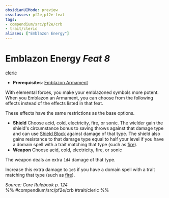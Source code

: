 ```yaml
---
obsidianUIMode: preview
cssclasses: pf2e,pf2e-feat
tags:
- compendium/src/pf2e/crb
- trait/cleric
aliases: ["Emblazon Energy"]
---
```

# Emblazon Energy  *Feat 8*  
[cleric](rules/traits/cleric.md "Cleric Class Trait")  

- **Prerequisites**: [Emblazon Armament](compendium/feats/emblazon-armament.md)

With elemental forces, you make your emblazoned symbols more potent. When you Emblazon an Armament, you can choose from the following effects instead of the effects listed in that feat.

These effects have the same restrictions as the base options.

- **Shield** Choose acid, cold, electricity, fire, or sonic. The wielder gain the shield's circumstance bonus to saving throws against that damage type and can use [Shield Block](compendium/feats/shield-block.md) against damage of that type. The shield also gains resistance to that damage type equal to half your level if you have a domain spell with a trait matching that type (such as [fire](rules/traits/fire.md "Fire Energy & Element Trait")).
- **Weapon** Choose acid, cold, electricity, fire, or sonic

The weapon deals an extra `1d4` damage of that type.

Increase this extra damage to `1d6` if you have a domain spell with a trait matching that type (such as [fire](rules/traits/fire.md "Fire Energy & Element Trait")).

*Source: Core Rulebook p. 124*  
%% #compendium/src/pf2e/crb #trait/cleric %%